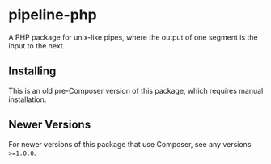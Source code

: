 # pipeline-php

A PHP package for unix-like pipes, where the output of one segment is the input to the next.

## Installing

This is an old pre-Composer version of this package, which requires manual installation.

## Newer Versions

For newer versions of this package that use Composer, see any versions `>=1.0.0`.
